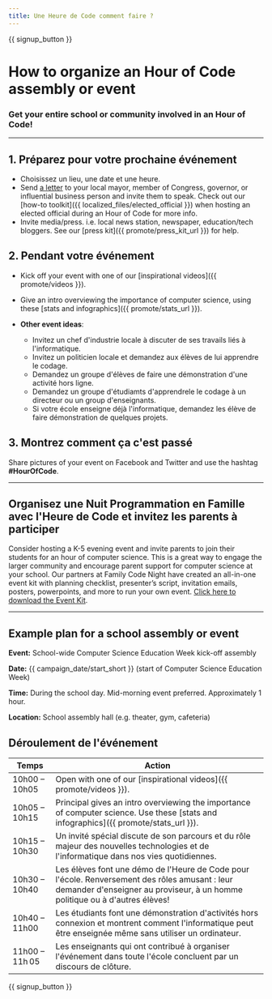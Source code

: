 ```yaml
---
title: Une Heure de Code comment faire ?
---
```


{{ signup_button }}

# How to organize an Hour of Code assembly or event

### Get your entire school or community involved in an Hour of Code!

* * *

## 1. Préparez pour votre prochaine événement

- Choisissez un lieu, une date et une heure.
- Send [a letter](https://hourofcode.com/promote/resources#sample-emails) to your local mayor, member of Congress, governor, or influential business person and invite them to speak. Check out our [how-to toolkit]({{ localized_files/elected_official }}) when hosting an elected official during an Hour of Code for more info.
- Invite media/press. i.e. local news station, newspaper, education/tech bloggers. See our [press kit]({{ promote/press_kit_url }}) for help.

## 2. Pendant votre événement

- Kick off your event with one of our [inspirational videos]({{ promote/videos }}).
- Give an intro overviewing the importance of computer science, using these [stats and infographics]({{ promote/stats_url }}).   
      
    
- **Other event ideas**: 
    - Invitez un chef d'industrie locale à discuter de ses travails liés à l'informatique.
    - Invitez un politicien locale et demandez aux élèves de lui apprendre le codage.
    - Demandez un groupe d'élèves de faire une démonstration d'une activité hors ligne.
    - Demandez un groupe d'étudiamts d'apprendrele le codage à un directeur ou un group d'enseignants.
    - Si votre école enseigne déjà l'informatique, demandez les élève de faire démonstration de quelques projets.

## 3. Montrez comment ça c'est passé

Share pictures of your event on Facebook and Twitter and use the hashtag **#HourOfCode**.

* * *

## Organisez une Nuit Programmation en Famille avec l'Heure de Code et invitez les parents à participer

Consider hosting a K-5 evening event and invite parents to join their students for an hour of computer science. This is a great way to engage the larger community and encourage parent support for computer science at your school. Our partners at Family Code Night have created an all-in-one event kit with planning checklist, presenter’s script, invitation emails, posters, powerpoints, and more to run your own event. [Click here to download the Event Kit](http://www.familycodenight.org/DownloadCodeDotOrg.html).

* * *

## Example plan for a school assembly or event

**Event:** School-wide Computer Science Education Week kick-off assembly

**Date:** {{ campaign_date/start_short }} (start of Computer Science Education Week)

**Time:** During the school day. Mid-morning event preferred. Approximately 1 hour.

**Location:** School assembly hall (e.g. theater, gym, cafeteria)

## Déroulement de l'événement

| Temps          | Action                                                                                                                                                                        |
| -------------- | ----------------------------------------------------------------------------------------------------------------------------------------------------------------------------- |
| 10h00 – 10h05  | Open with one of our [inspirational videos]({{ promote/videos }}).                                                                                                            |
| 10h05 – 10h15  | Principal gives an intro overviewing the importance of computer science. Use these [stats and infographics]({{ promote/stats_url }}).                                         |
| 10h15 – 10h30  | Un invité spécial discute de son parcours et du rôle majeur des nouvelles technologies et de l'informatique dans nos vies quotidiennes.                                       |
| 10h30 – 10h40  | Les élèves font une démo de l'Heure de Code pour l'école. Renversement des rôles amusant : leur demander d'enseigner au proviseur, à un homme politique ou à d'autres élèves! |
| 10h40 – 11h00  | Les étudiants font une démonstration d'activités hors connexion et montrent comment l'informatique peut être enseignée même sans utiliser un ordinateur.                      |
| 11h00 – 11h 05 | Les enseignants qui ont contribué à organiser l'événement dans toute l'école concluent par un discours de clôture.                                                            |

{{ signup_button }}